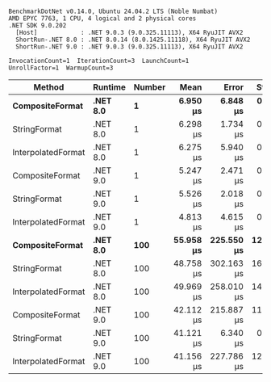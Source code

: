 ```

BenchmarkDotNet v0.14.0, Ubuntu 24.04.2 LTS (Noble Numbat)
AMD EPYC 7763, 1 CPU, 4 logical and 2 physical cores
.NET SDK 9.0.202
  [Host]            : .NET 9.0.3 (9.0.325.11113), X64 RyuJIT AVX2
  ShortRun-.NET 8.0 : .NET 8.0.14 (8.0.1425.11118), X64 RyuJIT AVX2
  ShortRun-.NET 9.0 : .NET 9.0.3 (9.0.325.11113), X64 RyuJIT AVX2

InvocationCount=1  IterationCount=3  LaunchCount=1  
UnrollFactor=1  WarmupCount=3  

```
| Method             | Runtime  | Number | Mean      | Error      | StdDev     | Min       | Max       | Allocated |
|------------------- |--------- |------- |----------:|-----------:|-----------:|----------:|----------:|----------:|
| **CompositeFormat**    | **.NET 8.0** | **1**      |  **6.950 μs** |   **6.848 μs** |  **0.3753 μs** |  **6.663 μs** |  **7.375 μs** |     **872 B** |
| StringFormat       | .NET 8.0 | 1      |  6.298 μs |   1.734 μs |  0.0950 μs |  6.202 μs |  6.392 μs |     896 B |
| InterpolatedFormat | .NET 8.0 | 1      |  6.275 μs |   5.940 μs |  0.3256 μs |  5.921 μs |  6.562 μs |     872 B |
| CompositeFormat    | .NET 9.0 | 1      |  5.247 μs |   2.471 μs |  0.1355 μs |  5.090 μs |  5.330 μs |     872 B |
| StringFormat       | .NET 9.0 | 1      |  5.526 μs |   2.018 μs |  0.1106 μs |  5.419 μs |  5.640 μs |     896 B |
| InterpolatedFormat | .NET 9.0 | 1      |  4.813 μs |   4.615 μs |  0.2529 μs |  4.603 μs |  5.094 μs |     584 B |
| **CompositeFormat**    | **.NET 8.0** | **100**    | **55.958 μs** | **225.550 μs** | **12.3632 μs** | **42.099 μs** | **65.853 μs** |   **14336 B** |
| StringFormat       | .NET 8.0 | 100    | 48.758 μs | 302.163 μs | 16.5626 μs | 34.214 μs | 66.785 μs |   16736 B |
| InterpolatedFormat | .NET 8.0 | 100    | 49.969 μs | 258.010 μs | 14.1424 μs | 41.407 μs | 66.293 μs |   14336 B |
| CompositeFormat    | .NET 9.0 | 100    | 42.112 μs | 215.887 μs | 11.8335 μs | 34.794 μs | 55.764 μs |   14336 B |
| StringFormat       | .NET 9.0 | 100    | 41.121 μs |   6.340 μs |  0.3475 μs | 40.821 μs | 41.502 μs |   16736 B |
| InterpolatedFormat | .NET 9.0 | 100    | 41.156 μs | 227.786 μs | 12.4857 μs | 32.931 μs | 55.523 μs |   14336 B |
